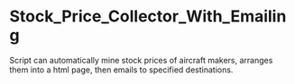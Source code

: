 # Stock_Price_Collector_With_Emailing
Script can automatically mine stock prices of aircraft makers, arranges them into a html page, then emails to specified destinations.
